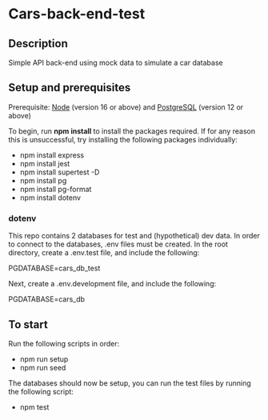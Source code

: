 # Cars-back-end-test

## Description

Simple API back-end using mock data to simulate a car database

## Setup and prerequisites

Prerequisite: [Node](https://nodejs.org/en/) (version 16 or above) and [PostgreSQL](https://www.postgresql.org/) (version 12 or above)

To begin, run **npm install** to install the packages required. If for any reason this is unsuccessful, try installing the following packages individually:

- npm install express
- npm install jest
- npm install supertest -D
- npm install pg
- npm install pg-format
- npm install dotenv

### dotenv

This repo contains 2 databases for test and (hypothetical) dev data. In order to connect to the databases, .env files must be created. In the root directory, create a .env.test file, and include the following:

PGDATABASE=cars_db_test

Next, create a .env.development file, and include the following:

PGDATABASE=cars_db

## To start

Run the following scripts in order:

- npm run setup
- npm run seed

The databases should now be setup, you can run the test files by running the following script:

- npm test

